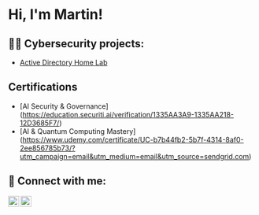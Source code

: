 <h1>Hi, I'm Martin! </h1>

<h2>👨‍💻 Cybersecurity projects:</h2>

  - [Active Directory Home Lab](https://github.com/MartinDebrah/LABURL)

 

<h2> Certifications</h2>

- [AI Security & Governance] (https://education.securiti.ai/verification/1335AA3A9-1335AA218-12D3685F7/)
- [AI & Quantum Computing Mastery] (https://www.udemy.com/certificate/UC-b7b44fb2-5b7f-4314-8af0-2ee856785b73/?utm_campaign=email&utm_medium=email&utm_source=sendgrid.com)



<h2> 🤳 Connect with me:</h2>

[<img align="left" alt="JoshMadakor | YouTube" width="22px" src="https://cdn.jsdelivr.net/npm/simple-icons@v3/icons/youtube.svg" />][youtube]
[<img align="left" alt="JoshMadakor | LinkedIn" width="22px" src="https://cdn.jsdelivr.net/npm/simple-icons@v3/icons/linkedin.svg" />][linkedin]

[LinkedIN]: linkedin.com/in/martin-antwi-debrah-3532a9171
[youtube]: https://www.youtube.com/channel/UC9xfZIotd_Pl4aE7qpGFfPg


<!--
**joshmadakor1/joshmadakor1** is a ✨ _special_ ✨ repository because its `README.md` (this file) appears on your GitHub profile.

Here are some ideas to get you started:

- 🔭 I’m currently working on ...
- 🌱 I’m currently learning ...
- 👯 I’m looking to collaborate on ...
- 🤔 I’m looking for help with ...
- 💬 Ask me about ...
- 📫 How to reach me: ...
- 😄 Pronouns: ...
- ⚡ Fun fact: ...
-->
